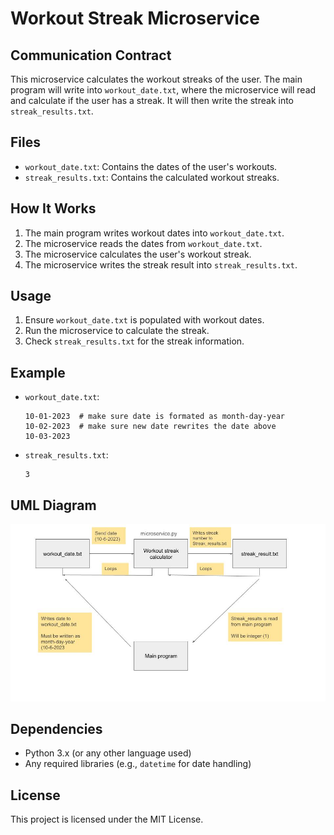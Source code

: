 # Workout Streak Microservice

## Communication Contract

This microservice calculates the workout streaks of the user. The main program will write into `workout_date.txt`, where the microservice will read and calculate if the user has a streak. It will then write the streak into `streak_results.txt`.

## Files

- `workout_date.txt`: Contains the dates of the user's workouts.
- `streak_results.txt`: Contains the calculated workout streaks.

## How It Works

1. The main program writes workout dates into `workout_date.txt`.
2. The microservice reads the dates from `workout_date.txt`.
3. The microservice calculates the user's workout streak.
4. The microservice writes the streak result into `streak_results.txt`.

## Usage

1. Ensure `workout_date.txt` is populated with workout dates.
2. Run the microservice to calculate the streak.
3. Check `streak_results.txt` for the streak information.

## Example

- `workout_date.txt`:

  ```
  10-01-2023  # make sure date is formated as month-day-year
  10-02-2023  # make sure new date rewrites the date above
  10-03-2023
  ```

- `streak_results.txt`:
  ```
  3
  ```

## UML Diagram

![DIAGRAM](./UML%20Diagram.jpg)

## Dependencies

- Python 3.x (or any other language used)
- Any required libraries (e.g., `datetime` for date handling)

## License

This project is licensed under the MIT License.
